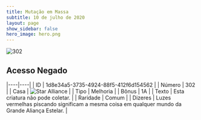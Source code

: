 ```yaml
---
title: Mutação em Massa
subtitle: 10 de julho de 2020
layout: page
show_sidebar: false
hero_image: hero.png
---
```


![302](https://cdn.keyforgegame.com/media/card_front/pt/479_302_3G72RP8R6GW6_pt.png)

## Acesso Negado

|----|----|
| ID | 1d8e34a5-3735-4924-88f5-412f6d154562 |
| Número | 302 |
| Casa | ![Star Alliance](https://archonarcana.com/images/thumb/7/7d/Star_Alliance.png/22px-Star_Alliance.png "Aliança Estelar") |
| Tipo | Melhoria |
| Bônus | 1A |
| Texto | Esta criatura não pode coletar. |
| Raridade | Comum |
| Dizeres | Luzes vermelhas piscando significam  a mesma coisa em qualquer mundo  da Grande Aliança Estelar. |
